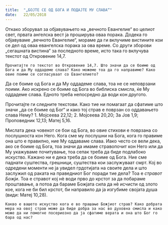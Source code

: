 ```yaml
---
title:  "„БОЈТЕ СЕ ОД БОГА И ПОДАЈТЕ МУ СЛАВА“"
date:   22/05/2018
---
```


Откако зборувал за објавувањето на „вечното Евангелие“ во целиот свет, првата ангелска вест ја проширува оваа порака. Додека го објавуваме „вечното Евангелие“, мораме да ги вклучиме вистините кои се дел од оваа евангелска порака за ова време. Со други зборови „сегашната вистина“ за последното време, исто така го вклучува текстот од Откровение 14,7.

`Прочитајте го текстот во Откровение 14,7. Што значи да се боиме од Бога и да Му оддадеме слава? Како можеме тоа да го направиме? Како овие поими се согласуваат со Евангелието?`

Да се боиме од Бога и да Му оддадеме слава, тоа не се неповрзани поими. Ако искрено се боиме од Бога во библиска смисла, ќе Му оддадеме слава. Едното треба непосредно да води кон другото.

Прочитајте ги следните текстови. Како тие ни помагаат да сфатиме што значи „да се боиме од Бог“ и како тој страв е поврзан со оддавањето слава Нему? 1. Мојсеева 22,12; 2. Мојсеева 20,20; За Јов 1,9; Проповедник 12,13; Матеј 5,16.

Мислата дека човекот се бои од Бога, во овие стихови е поврзана со послушноста кон Него. Кога сме му послушни на Бога, кога го правиме она што е правилно, ние Му оддаваме слава. Иако често се вели дека, ако се боиме од Бога, тоа значи да имаме стравопочит кон Него или да Му укажуваме почитување, тоа сепак треба да биде подлабоко искуство. Кажано ни е дека треба да се боиме од Бога. Ние сме паднати суштества, грешници, суштества кои заслужуваат смрт. Кој во одредени моменти не ја увидел грдотијата на своите дела и што заслужил од раката на праведниот Бог поради тие дела? Тоа е *стравот Божји*. Тоа е стравот кој нѐ води прво до крстот за да побараме проштавање, а потоа да бараме Божјата сила да нѐ исчисти од злото кое, кога не би бил крстот, би направило да ја изгубиме својата душа (види: Матеј 10,28).

`Какво е вашето искуство кога е во прашање Божјиот страв? Како добрата мера на овој страв може да биде добра за нас во духовна смисла и како може да ни помогне посериозно да ја сфатиме верата и она што Бог го бара од нас?`
